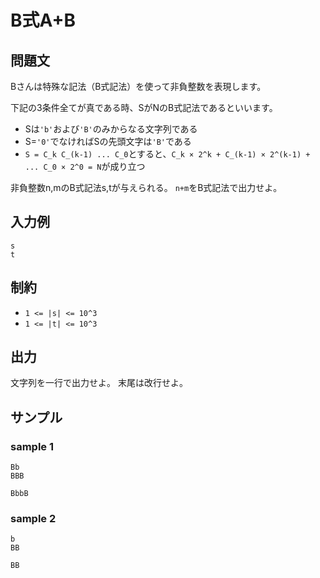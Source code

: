 # B式A+B

## 問題文

Bさんは特殊な記法（B式記法）を使って非負整数を表現します。

下記の3条件全てが真である時、SがNのB式記法であるといいます。
- Sは`'b'`および`'B'`のみからなる文字列である
- S=`'0'`でなければSの先頭文字は`'B'`である
- `S = C_k C_(k-1) ... C_0`とすると、`C_k × 2^k + C_(k-1) × 2^(k-1) + ... C_0 × 2^0 = N`が成り立つ

非負整数n,mのB式記法s,tが与えられる。
`n+m`をB式記法で出力せよ。


## 入力例

```
s
t
```

## 制約

- `1 <= |s| <= 10^3`
- `1 <= |t| <= 10^3`

## 出力

文字列を一行で出力せよ。
末尾は改行せよ。

## サンプル


### sample 1

```
Bb
BBB

```

```
BbbB

```

### sample 2

```
b
BB
```

```
BB

```
